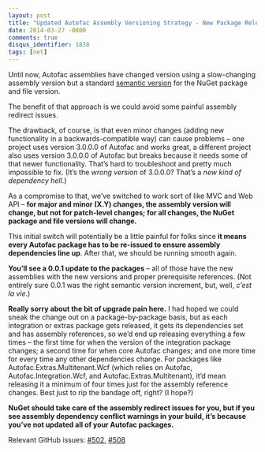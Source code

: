 ```yaml
---
layout: post
title: "Updated Autofac Assembly Versioning Strategy - New Package Releases"
date: 2014-03-27 -0800
comments: true
disqus_identifier: 1838
tags: [net]
---
```

Until now, Autofac assemblies have changed version using a slow-changing
assembly version but a standard [semantic version](http://semver.org/)
for the NuGet package and file version.

The benefit of that approach is we could avoid some painful assembly
redirect issues.

The drawback, of course, is that even minor changes (adding new
functionality in a backwards-compatible way) can cause problems – one
project uses version 3.0.0.0 of Autofac and works great, a different
project also uses version 3.0.0.0 of Autofac but breaks because it needs
some of that newer functionality. That’s hard to troubleshoot and pretty
much impossible to fix. (It’s the *wrong version* of 3.0.0.0? That’s a
*new kind of dependency hell*.)

As a compromise to that, we’ve switched to work sort of like MVC and Web
API – **for major and minor (X.Y) changes, the assembly version will
change, but not for patch-level changes; for all changes, the NuGet
package and file versions will change.**

This initial switch will potentially be a little painful for folks since
**it means every Autofac package has to be re-issued to ensure assembly
dependencies line up**. After that, we should be running smooth again.

**You’ll see a 0.0.1 update to the packages** – all of those have the
new assemblies with the new versions and proper prerequisite references.
(Not entirely sure 0.0.1 was the right semantic version increment, but,
well, *c’est la vie*.)

**Really sorry about the bit of upgrade pain here.** I had hoped we
could sneak the change out on a package-by-package basis, but as each
integration or extras package gets released, it gets its dependencies
set and has assembly references, so we’d end up releasing everything a
few times – the first time for when the version of the integration
package changes; a second time for when core Autofac changes; and one
more time for every time any other dependencies change. For packages
like Autofac.Extras.Multitenant.Wcf (which relies on Autofac,
Autofac.Integration.Wcf, and Autofac.Extras.Multitenant), it’d mean
releasing it a minimum of four times just for the assembly reference
changes. Best just to rip the bandage off, right? (I hope?)

**NuGet should take care of the assembly redirect issues for you, but if
you see assembly dependency conflict warnings in your build, it’s
because you’ve not updated all of your Autofac packages.**

Relevant GitHub issues:
[\#502](https://github.com/autofac/Autofac/issues/502),
[\#508](https://github.com/autofac/Autofac/issues/508)

